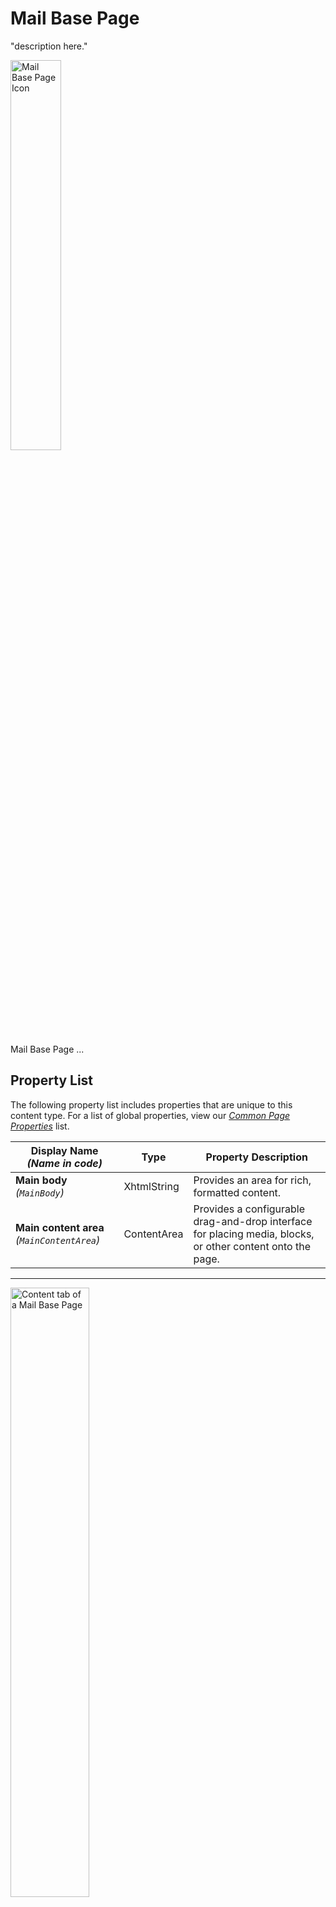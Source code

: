 # Mail Base Page
"description here."

<img src="Screenshots/Mail%20Base%20Page%20-%20icon.png?raw=true" alt="Mail Base Page Icon" width="40%"/>

Mail Base Page ...

## Property List
The following property list includes properties that are unique to this content type. For a list of global properties, view our [*Common Page Properties*](./Common%20Page%20Properties.md) list.

Display Name *(Name in code)* | Type | Property Description
--------------|------|---------------
**Main body** *(`MainBody`)* | XhtmlString | Provides an area for rich, formatted content. 
**Main content area** *(`MainContentArea`)* | ContentArea | Provides a configurable drag-and-drop interface for placing media, blocks, or other content onto the page.

** **

<img src="Screenshots/Mail%20Base%20Page%20-%20Content tab.png?raw=true" alt="Content tab of a Mail Base Page" width="50%"/>

## Technical Information

### Category
`Check this`

### Inherits
[check this](#)

### Restrictions
* none

## Preview
<img src="Screenshots/Mail%20Base%20Page%20-%20Content tab.png?raw=true" alt="Content tab of a Mail Base Page" width="50%"/>